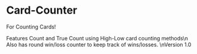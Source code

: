 # Card-Counter
For Counting Cards!

Features Count and True Count using High-Low card counting methods\n Also has round win/loss counter to keep track of wins/losses. \nVersion 1.0
